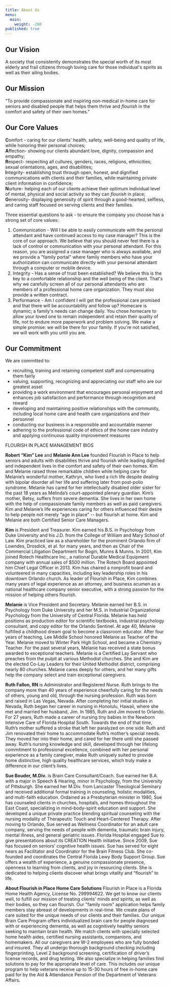 ```yaml
---
title: About Us
menu:
  main:
    weight: -200
published: true
---
```


## Our Vision

A society that consistently demonstrates the special worth of its most elderly and frail citizens through loving care for those individual's spirits as well as their ailing bodies.

## Our Mission

"To provide compassionate and inspiring non-medical in-home care for seniors and disabled people that helps them thrive and *flourish* in the comfort and safety of their own homes."

## Our Core Values

**C**omfort - caring for our clients' health, safety, well-being and quality of life, while honoring their personal choices;  
**A**ffection- showing our clients abundant love, dignity, compassion and empathy;  
**R**espect- respecting all cultures, genders, races, religions, ethnicities; sexual orientations, ages, and disabilities;  
**I**ntegrity- establishing trust through open, honest, and dignified communications with clients and their families, while maintaining private client information in confidence;  
**N**urture- helping each of our clients achieve their optimum individual level of mental, physical and social activity so they can *flourish* in place;  
**G**enerosity- displaying generosity of spirit through a good-hearted, selfless, and caring staff focused on serving clients and their families.   

Three essential questions to ask - to ensure the company you choose has a strong set of core values:

1. Communication - Will I be able to easily communicate with the personal attendant and have continued access to my case manager? This is the core of our approach. We believe that you should never feel there is a lack of control or communication with your personal attendant. For this reason, you are assigned a case manager who is always available, and we provide a "family portal" where family members who have your authorization can communicate directly with your personal attendant through a computer or mobile device.
2. Integrity - Has a sense of trust been established? We believe this is the key to a comfortable relationship and the well being of the client. That's why we carefully screen all of our personal attendants who are members of a professional home care organization. They must also provide a written contract.
3. Performance - Am I confident I will get the professional care promised and that there will be accountability and follow up? Homecare is dynamic; a family's needs can change daily. You chose homecare to allow your loved one to remain independent and retain their quality of life, not to endure more paperwork and problem solving. We make a simple promise: we will be there for your family. If you're not satisfied, we will work with you until you are.

## Our Commitment

We are committed to:

-  recruiting, training and retaining competent staff and compensating them fairly
-  valuing, supporting, recognizing and appreciating our staff who are our greatest asset
-  providing a work environment that encourages personal enjoyment and enhances job satisfaction and performance through recognition and reward
-  developing and maintaining positive relationships with the community, including local home care and health care organizations and their personnel
-  conducting our business in a responsible and accountable manner
-  adhering to the professional code of ethics of the home care industry and applying continuous quality improvement measures

FLOURISH IN PLACE MANAGEMENT BIOS

**Robert “Kim” Lee** and **Melanie Ann Lee** founded Flourish in Place to help seniors and adults with disabilities thrive and flourish while leading dignified and independent lives in the comfort and safety of their own homes.  Kim and Melanie raised three remarkable children while helping care for Melanie’s wonderful mother, Kathryn, who lived a rich life despite dealing with bipolar disorder all her life and suffering later from post-polio syndrome.  Melanie has cared for her intellectually disabled older sister for the past 18 years as Melinda’s court-appointed plenary guardian.  Kim’s mother, Betsy, suffers from severe dementia.  She lives in her own home with the help of compassionate family members as well as paid caregivers.  Kim and Melanie’s life experiences caring for others influenced their desire to help people not merely “age in place” -- but flourish at home.   Kim and Melanie are both Certified Senior Care Managers.

**Kim** is President and Treasurer.  Kim earned his B.S. in Psychology from Duke University and his J.D. from the College of William and Mary School of Law.  Kim practiced law as a shareholder for the prominent Orlando firm of Lowndes, Drosdick, et al. for many years, and then as Chair of the Commercial Litigation Department for Bogin, Munns & Munns.  In 2001, Kim joined Rotech Healthcare Inc., a national Durable Medical Equipment company with annual sales of $500 million.  The Rotech Board appointed him Chief Legal Officer in 2013.  Kim has chaired a nonprofit board and volunteered in many capacities, including key leadership roles in his downtown Orlando church.  As leader of Flourish in Place, Kim combines many years of legal experience as an attorney, and business acumen as a national healthcare company senior executive, with a strong passion for the mission of helping others flourish.  

**Melanie** is Vice President and Secretary.  Melanie earned her B.S. in Psychology from Duke University and her M.S. in Industrial Organizational Psychology from the University of Central Florida.  Melanie has held positions as production editor for scientific textbooks, industrial psychology consultant, and copy editor for the Orlando Sentinel.  At age 40, Melanie fulfilled a childhood dream goal to become a classroom educator.  After four years of teaching, Lee Middle School honored Melanie as Teacher of the Year.  Melanie moved to Winter Park High School, and became a Chemistry Teacher.  For the past several years, Melanie has received a state bonus awarded to exceptional teachers.  Melanie is a Certified Lay Servant who preaches from the pulpit at various Methodist churches. She and Kim are the elected Co-Lay Leaders for their United Methodist district, comprising nearly 80 churches.  Melanie cares deeply for others, and her many gifts help the company select and train exceptional caregivers.

**Ruth Fallon, RN** is Administrator and Registered Nurse.  Ruth brings to the company more than 40 years of experience cheerfully caring for the needs of others, young and old, through the nursing profession.  Ruth was born and raised in Las Vegas, Nevada.  After completing her initial studies in Nevada, Ruth began her career in nursing in Honolulu, Hawaii, where she met and married her husband, Jim.  In 1985, Ruth and Jim moved to Orlando.  For 27 years, Ruth made a career of nursing tiny babies in the Newborn Intensive Care of Florida Hospital South.  Towards the end of that time, Ruth’s mother suffered a stroke that left her paralyzed on one side.  Ruth and Jim renovated their home to accommodate Ruth’s mother’s special needs.  They moved her into their home, and cared for her there until she passed away.  Ruth’s  nursing knowledge and skill, developed through her lifelong commitment to professional excellence, combined with her personal experience as a family caregiver, make Ruth uniquely suited to provide home distinctive, high quality healthcare services, which truly make a difference in our client’s lives.

**Sue Bouder, M.Div.** is Brain Care Consultant/Coach. Sue earned her B.A. with a major in Speech & Hearing, minor in Psychology, from the University of Pittsburgh.  She earned her M.Div. from Lancaster Theological Seminary and received additional formal training in counseling, holistic modalities, and multi-faith education. Ordained as a Presbyterian minister in 1980, Sue has counseled clients in churches, hospitals, and homes throughout the East Coast, specializing in mind-body-spirit education and support.  She developed a unique private practice blending spiritual counseling with the nursing modality of Therapeutic Touch and Heart-Centered Therapy.  After moving to Orlando, Sue served as Wellness Coordinator for an adult care company, serving the needs of people with dementia, traumatic brain injury, mental illness, and general geriatric issues. Florida Hospital engaged Sue to give presentations about its CREATION Health initiative.  Since 2009, Sue has focused on seniors’ cognitive health issues.  Sue has served for eight nears as Facilitator and Coordinator for the Brain Fitness Club.  She co-founded and coordinates the Central Florida Lewy Body Support Group. Sue offers a wealth of experience, a genuine compassionate presence, openness to learning from clients, and joy in resourcing clients. She is dedicated to helping clients discover what brings vitality and “flourish” to life.

**About Flourish in Place Home Care Solutions**
Flourish in Place is a Florida Home Health Agency, License No. 299994622.  We get to know our clients well, to fulfill our mission of treating clients’ minds and spirits, as well as their bodies, so they can flourish.  Our "family room" application helps family members stay abreast of  developments in real-time.  We create plans of care suited for the unique needs of our clients and their families.  Our unique Brain Care Program offers individualized brain care for people diagnosed with or experiencing dementia, as well as cognitively healthy seniors seeking to maintain brain health.  We match clients with specially selected home health aides, certified nursing assistants, companions, and homemakers.  All our caregivers are W-2 employees who are fully bonded and insured.  They all undergo thorough background checking including fingerprinting, Level 2 background screening, certification of driver’s license records, and drug testing. We also specialize in helping families find solutions to pay for the appropriate level of care. This includes our unique program to help veterans receive up to 15-30 hours of free in-home care paid for by the Aid & Attendance Pension of the Department of Veterans Affairs.